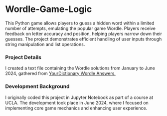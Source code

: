 # Wordle-Game-Logic
This Python game allows players to guess a hidden word within a limited number of attempts, emulating the popular game Wordle. Players receive feedback on letter accuracy and position, helping players narrow down their guesses. The project demonstrates efficient handling of user inputs through string manipulation and list operations.

### Project Details
I created a text file containing the Wordle solutions from January to June 2024, gathered from [YourDictionary Wordle Answers.](https://wordfinder.yourdictionary.com/wordle/answers/.)

### Development Background
I originally coded this project in Jupyter Notebook as part of a course at UCLA. The development took place in June 2024, where I focused on implementing core game mechanics and enhancing user experience.
